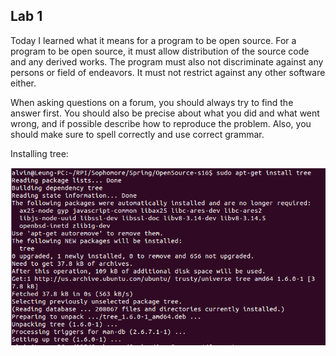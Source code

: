 ## Lab 1

Today I learned what it means for a program to be open source. For a program to be open source, it must allow distribution of the source code and any derived works. The program must also not discriminate against any persons or field of endeavors. It must not restrict against any other software either.

When asking questions on a forum, you should always try to find the answer first. You should also be precise about what you did and what went wrong, and if possible describe how to reproduce the problem. Also, you should make sure to spell correctly and use correct grammar.

Installing tree:

![Tree installation](InstallTree.png)

